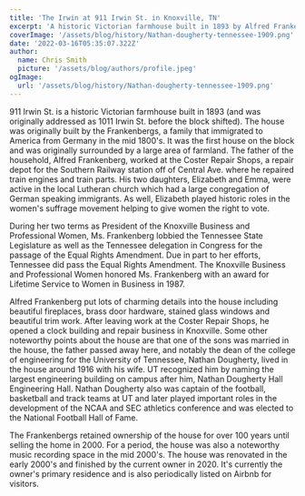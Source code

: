 ```yaml
---
title: 'The Irwin at 911 Irwin St. in Knoxville, TN'
excerpt: 'A historic Victorian farmhouse built in 1893 by Alfred Frankenberg and family.'
coverImage: '/assets/blog/history/Nathan-dougherty-tennessee-1909.png'
date: '2022-03-16T05:35:07.322Z'
author:
  name: Chris Smith
  picture: '/assets/blog/authors/profile.jpeg'
ogImage:
  url: '/assets/blog/history/Nathan-dougherty-tennessee-1909.png'
---
```


911 Irwin St. is a historic Victorian farmhouse built in 1893 (and was originally addressed as 1011 Irwin St. before the block shifted). The house was originally built by the Frankenbergs, a family that immigrated to America from Germany in the mid 1800's. It was the first house on the block and was originally surrounded by a large area of farmland. The father of the household, Alfred Frankenberg, worked at the Coster Repair Shops, a repair depot for the Southern Railway station off of Central Ave. where he repaired train engines and train parts. His two daughters, Elizabeth and Emma, were active in the local Lutheran church which had a large congregation of German speaking immigrants. As well, Elizabeth played historic roles in the women's suffrage movement helping to give women the right to vote.

During her two terms as President of the Knoxville Business and Professional Women, Ms. Frankenberg lobbied the Tennessee State Legislature as well as the Tennessee delegation in Congress for the passage of the Equal Rights Amendment. Due in part to her efforts, Tennessee did pass the Equal Rights Amendment. The Knoxville Business and Professional Women honored Ms. Frankenberg with an award for Lifetime Service to Women in Business in 1987. 

Alfred Frankenberg put lots of charming details into the house including beautiful fireplaces, brass door hardware, stained glass windows and beautiful trim work.  After leaving work at the Coster Repair Shops, he opened a clock building and repair business in Knoxville. Some other noteworthy points about the house are that one of the sons was married in the house, the father passed away here, and notably the dean of the college of engineering for the University of Tennessee, Nathan Dougherty, lived in the house around 1916 with his wife. UT recognized him by naming the largest engineering building on campus after him, Nathan Dougherty Hall Engineering Hall. Nathan Dougherty also was captain of the football, basketball and track teams at UT and later played important roles in the development of the NCAA and SEC athletics conference and was elected to the National Football Hall of Fame. 

The Frankenbergs retained ownership of the house for over 100 years until selling the home in 2000. For a period, the house was also a noteworthy music recording space in the mid 2000's. The house was renovated in the early 2000's and finished by the current owner in 2020. It's currently the owner's primary residence and is also periodically listed on Airbnb for visitors.
